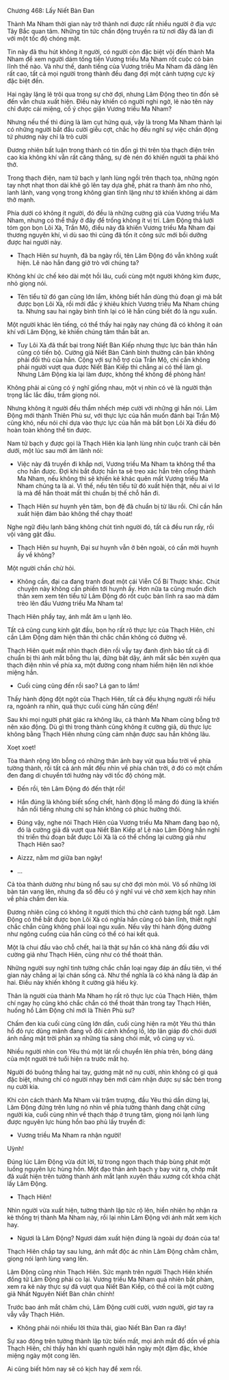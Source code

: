 




Chương 468: Lấy Niết Bàn Đan


Thành Ma Nham thời gian này trở thành nơi được rất nhiều người ở địa vực Tây Bắc quan tâm. Những tin tức chấn động truyền ra từ nơi đây đã lan đi với một tốc độ chóng mặt.

Tin này đã thu hút không ít người, có người còn đặc biệt vội đến thành Ma Nham để xem người dám tống tiền Vương triều Ma Nham rốt cuộc có bản lĩnh thế nào. Và như thế, danh tiếng của Vương triều Ma Nham đã dâng lên rất cao, tất cả mọi người trong thành đều đang đợi một cảnh tượng cực kỳ đặc biệt đến.

Hai ngày lặng lẽ trôi qua trong sự chờ đợi, nhưng Lâm Động theo tin đồn sẽ đến vẫn chưa xuất hiện. Điều này khiến có người nghi ngờ, lẽ nào tên này chỉ được cái miệng, cố ý chọc giận Vương triều Ma Nham?

Nhưng nếu thế thì đúng là làm cụt hứng quá, vậy là trong Ma Nham thành lại có những người bắt đầu cười giễu cợt, chắc họ đều nghĩ sự việc chấn động tứ phương này chỉ là trò cười

Đương nhiên bất luận trong thành có tin đồn gì thì trên tòa thạch điện trên cao kia không khí vẫn rất căng thẳng, sự đè nén đó khiến người ta phải khó thở.

Trong thạch điện, nam tử bạch y lạnh lùng ngồi trên thạch tọa, những ngón tay nhợt nhạt thon dài khẽ gõ lên tay dựa ghế, phát ra thanh âm nho nhỏ, lanh lảnh, vang vọng trong không gian tĩnh lặng như tờ khiến không ai dám thở mạnh.

Phía dưới có không ít người, đó đều là những cường giả của Vương triều Ma Nham, nhưng có thể thấy ở đây để trống không ít vị trí. Lâm Động thả lưới tóm gọn bọn Lôi Xà, Trần Mộ, điều này đã khiến Vương triều Ma Nham đại thương nguyên khí, vì dù sao thì cũng đã tốn ít công sức mới bồi dưỡng được hai người này.

- Thạch Hiên sư huynh, đã ba ngày rồi, tên Lâm Động đó vẫn không xuất hiện. Lẽ nào hắn đang giở trò với chúng ta?

Không khí ức chế kéo dài một hồi lâu, cuối cùng một người không kìm được, nhỏ giọng nói.

- Tên tiểu tử đó gan cũng lớn lắm, không biết hắn dùng thủ đoạn gì mà bắt được bọn Lôi Xà, rồi mới đắc ý khiêu khích Vương triều Ma Nham chúng ta. Nhưng sau hai ngày bình tĩnh lại có lẽ hắn cũng biết đó là ngu xuẩn.

Một người khác lên tiếng, có thể thấy hai ngày nay chúng đã có không ít oán khí với Lâm Động, kẻ khiến chúng tâm thần bất an.

- Tuy Lôi Xà đã thất bại trong Niết Bàn Kiếp nhưng thực lực bản thân hắn cũng có tiến bộ. Cường giả Niết Bàn Cảnh bình thường căn bản không phải đối thủ của hắn. Cộng với sự hỗ trợ của Trần Mộ, chỉ cần không phải người vượt qua được Niết Bàn Kiếp thì chẳng ai có thể làm gì. Nhưng Lâm Động kia lại làm được, không thể không đề phòng hắn!

Không phải ai cũng có ý nghĩ giống nhau, một vị nhìn có vẻ là người thận trọng lắc lắc đầu, trầm giọng nói.

Nhưng không ít người đều thầm nhếch mép cười với những gì hắn nói. Lâm Động mới thành Thiên Phù sư, với thực lực của hắn muốn đánh bại Trần Mộ cũng khó, nếu nói chỉ dựa vào thực lực của hắn mà bắt bọn Lôi Xà điều đó hoàn toàn không thể tin được.

Nam tử bạch y được gọi là Thạch Hiên kia lạnh lùng nhìn cuộc tranh cãi bên dưới, một lúc sau mới âm lãnh nói:

- Việc này đã truyền đi khắp nơi, Vương triều Ma Nham ta không thể tha cho hắn được. Đợi khi bắt được hắn ta sẽ treo xác hắn trên cổng thành Ma Nham, nếu không thì sẽ khiến kẻ khác quên mất Vương triều Ma Nham chúng ta là ai. Vì thế, nếu tên tiểu tử đó xuất hiện thật, nếu ai vì lơ là mà để hắn thoát mất thì chuẩn bị thế chỗ hắn đi.

- Thạch Hiên sư huynh yên tâm, bọn đệ đã chuẩn bị từ lâu rồi. Chỉ cần hắn xuất hiện đảm bảo không thể chạy thoát!

Nghe ngữ điệu lạnh băng không chút tình người đó, tất cả đều run rẩy, rồi vội vàng gật đầu.

- Thạch Hiên sư huynh, Đại sư huynh vẫn ở bên ngoài, có cần mời huynh ấy về không?

Một người chần chừ hỏi.

- Không cần, đại ca đang tranh đoạt một cái Viễn Cổ Bí Thược khác. Chút chuyện này không cần phiền tới huynh ấy. Hơn nữa ta cũng muốn đích thân xem xem tên tiểu tử Lâm Động đó rốt cuộc bản lĩnh ra sao mà dám trèo lên đầu Vương triều Ma Nham ta!

Thạch Hiên phẩy tay, ánh mắt âm u lạnh lẽo.

Tất cả cũng cung kính gật đầu, bọn họ rất rõ thực lực của Thạch Hiên, chỉ cần Lâm Động dám hiện thân thì chắc chắn không có đường về.

Thạch Hiên quét mắt nhìn thạch điện rồi vẫy tay đanh định bảo tất cả đi chuẩn bị thì ánh mắt bỗng thu lại, đứng bật dậy, ánh mắt sắc bén xuyên qua thạch điện nhìn về phía xa, một đường cong nham hiểm hiện lên nơi khóe miệng hắn.

- Cuối cùng cũng đến rồi sao? Lá gan to lắm!

Thấy hành động đột ngột của Thạch Hiên, tất cả đều khựng người rồi hiểu ra, ngoảnh ra nhìn, quả thực cuối cùng hắn cũng đến!

Sau khi mọi người phát giác ra không lâu, cả thành Ma Nham cũng bỗng trở nên xáo động. Dù gì thì trong thành cũng không ít cường giả, dù thực lực không bằng Thạch Hiên nhưng cũng cảm nhận được sau hắn không lâu.

Xoẹt xoẹt!

Tòa thành rộng lớn bỗng có những thân ảnh bay vút qua bầu trời về phía tường thành, rồi tất cả ánh mắt đều nhìn về phía chân trời, ở đó có một chấm đen đang di chuyển tới hướng này với tốc độ chóng mặt.

- Đến rồi, tên Lâm Động đó đến thật rồi!

- Hắn đúng là không biết sống chết, hành động lỗ mãng đó đúng là khiến hắn nổi tiếng nhưng chỉ sợ hắn không có phúc hưởng thôi.

- Đúng vậy, nghe nói Thạch Hiên của Vương triều Ma Nham đang bạo nộ, đó là cường giả đã vượt qua Niết Bàn Kiếp a! Lẽ nào Lâm Động hắn nghĩ thi triển thủ đoạn bắt được Lôi Xà là có thể chống lại cường giả như Thạch Hiên sao?

- Aizzz, nằm mơ giữa ban ngày!

- …

Cả tòa thành dường như bùng nổ sau sự chờ đợi mòn mỏi. Vô số những lời bàn tán vang lên, nhưng đa số đều có ý nghĩ vui vẻ chờ xem kịch hay nhìn về phía chấm đen kia.

Đương nhiên cũng có không ít người thích thú chờ cảnh tượng bất ngờ. Lâm Động có thể bắt được bọn Lôi Xà có nghĩa hắn cũng có bản lĩnh, thiết nghĩ chắc chắn cũng không phải loại ngu xuẩn. Nếu vậy thì hành động dường như ngông cuồng của hắn cũng có thể có hai kết quả.

Một là chui đầu vào chỗ chết, hai là thật sự hắn có khả năng đối đầu với cường giả như Thạch Hiên, cũng như có thể thoát thân.

Những người suy nghĩ tinh tường chắc chắn loại ngay đáp án đầu tiên, vì thế gian này chẳng ai lại chán sống cả. Như thế nghĩa là có khả năng là đáp án hai. Điều này khiến không ít cường giả hiếu kỳ.

Thân là người của thành Ma Nham họ rất rõ thực lực của Thạch Hiên, thậm chí ngay họ cũng khó chắc chắn có thể thoát thân trong tay Thạch Hiên, huống hồ Lâm Động chỉ mới là Thiên Phù sư?

Chấm đen kia cuối cùng cũng lớn dần, cuối cùng hiện ra một Yêu thú thân hổ đỏ rực dũng mãnh đang vỗ đôi cánh khổng lồ, lớp lân giáp đỏ chói dưới ánh nắng mặt trời phản xạ những tia sáng chói mắt, vô cùng uy vũ.

Nhiều người nhìn con Yêu thú một lát rồi chuyển lên phía trên, bóng dáng của một người trẻ tuổi hiện ra trước mắt họ.

Người đó buông thẳng hai tay, gương mặt nở nụ cười, nhìn không có gì quá đặc biệt, nhưng chỉ có người nhạy bén mới cảm nhận được sự sắc bén trong nụ cười kia.

Khi còn cách thành Ma Nham vài trăm trượng, đầu Yêu thú dần dừng lại, Lâm Động đứng trên lưng nó nhìn về phía tường thành đang chật cứng người kia, cuối cùng nhìn về thạch tháp ở trung tâm, giọng nói lạnh lùng được nguyên lực hùng hồn bao phủ lấy truyền đi:

- Vương triều Ma Nham ra nhận người!

Uỳnh!

Đúng lúc Lâm Động vừa dứt lời, từ trong ngọn thạch tháp bùng phát một luồng nguyên lực hùng hồn. Một đạo thân ảnh bạch y bay vút ra, chớp mắt đã xuất hiện trên tường thành ánh mắt lạnh xuyên thấu xương cốt khóa chặt lấy Lâm Động.

- Thạch Hiên!

Nhìn người vừa xuất hiện, tường thành lập tức rộ lên, hiển nhiên họ nhận ra kẻ thống trị thành Ma Nham này, rồi lại nhìn Lâm Động với ánh mắt xem kịch hay.

- Ngươi là Lâm Động? Ngươi dám xuất hiện đúng là ngoài dự đoán của ta!

Thạch Hiên chắp tay sau lưng, ánh mắt độc ác nhìn Lâm Động chằm chằm, giọng nói lạnh lùng vang lên.

Lâm Động cũng nhìn Thạch Hiên. Sức mạnh trên người Thạch Hiên khiến đồng tử Lâm Động phải co lại. Vương triều Ma Nham quả nhiên bất phàm, xem ra kẻ này thực sự đã vượt qua Niết Bàn Kiếp, có thể coi là một cường giả Nhất Nguyên Niết Bàn chân chính!

Trước bao ánh mắt chăm chú, Lâm Động cười cười, vươn người, giơ tay ra vẫy vẫy Thạch Hiên.

- Không phải nói nhiều lời thừa thãi, giao Niết Bàn Đan ra đây!

Sự xao động trên tường thành lập tức biến mất, mọi ánh mắt đổ dồn về phía Thạch Hiên, chỉ thấy hàn khí quanh người hắn ngày một đậm đặc, khóe miệng ngày một cong lên.

Ai cũng biết hôm nay sẽ có kịch hay để xem rồi.





